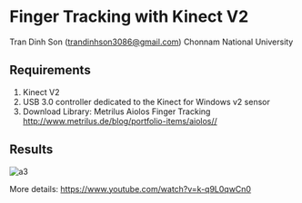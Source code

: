 # Finger Tracking with Kinect V2
Tran Dinh Son (trandinhson3086@gmail.com)
Chonnam National University

## Requirements
1. Kinect V2
2. USB 3.0 controller dedicated to the Kinect for Windows v2 sensor
3. Download Library: Metrilus Aiolos Finger Tracking
http://www.metrilus.de/blog/portfolio-items/aiolos// 

## Results
![a3](https://user-images.githubusercontent.com/28842511/28707405-44330ba4-73b3-11e7-9b49-1bc441d4c62f.PNG)

More details: https://www.youtube.com/watch?v=k-q9L0qwCn0 
